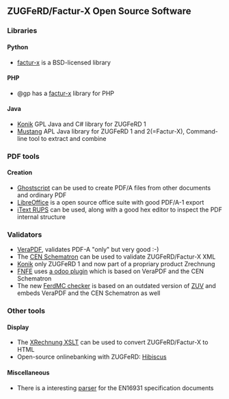 ## ZUGFeRD/Factur-X Open Source Software

### Libraries

#### Python
* [factur-x](https://akretion.com/en/blog/akretion-publishes-an-opensource-factur-x-python-library) is a BSD-licensed library
#### PHP
* @gp has a [factur-x](https://packagist.org/packages/atgp/factur-x) library for PHP
#### Java
* [Konik](https://konik.io/) GPL Java and C# library for ZUGFeRD 1 
* [Mustang](http://www.mustangproject.org/) APL Java library for ZUGFeRD 1 and 2(=Factur-X), Command-line tool to extract and combine 

### PDF tools
#### Creation

* [Ghostscript](https://www.ghostscript.com/) can be used to create PDF/A files from other documents and ordinary PDF
* [LibreOffice](https://www.libreoffice.org/) is a open source office suite with good PDF/A-1 export
* [iText RUPS](https://github.com/itext/rups/releases) can be used, along with a good hex editor to inspect the PDF internal structure



### Validators
* [VeraPDF](http://verapdf.org/), validates PDF-A "only" but very good :-)
* The [CEN Schematron](https://github.com/CenPC434/validation/tree/master/cii/schematron) can be used to validate ZUGFeRD/Factur-X XML
* [Konik](https://konik.io/ZUGFeRD-Validierung/) only ZUGFeRD 1 and now part of a propriary product Zrechnung
* [FNFE](https://services.fnfe-mpe.org) uses [a odoo plugin](https://github.com/akretion/factur-x-validator) which is based on VeraPDF and the CEN Schematron
* The new [FerdMC checker](https://validator.zugferd.org/) is based on an outdated version of [ZUV](https://github.com/ZUGFeRD/ZUV/) and embeds VeraPDF and the CEN Schematron as well

### Other tools
#### Display
* The [XRechnung XSLT](https://github.com/itplr-kosit/xrechnung-visualization/releases) can be used to convert ZUGFeRD/Factur-X to HTML
* Open-source onlinebanking with ZUGFeRD: [Hibiscus](https://www.willuhn.de/products/hibiscus/)

#### Miscellaneous
* There is a interesting [parser](https://github.com/svanteschubert/en16931-data-extractor) for the EN16931 specification documents 
